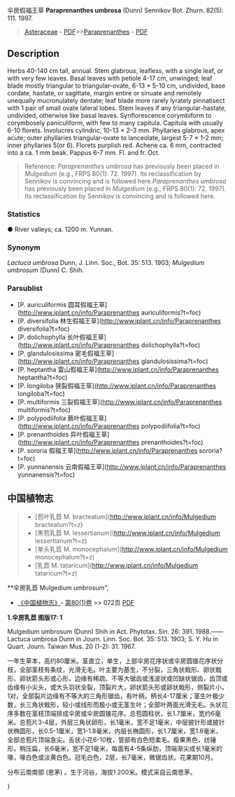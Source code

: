 伞房假福王草 **Paraprenanthes umbrosa** (Dunn) Sennikov Bot. Zhurn. 82(5): 111. 1997.

> [Asteraceae](http://www.iplant.cn/info/Asteraceae?t=foc) - [PDF](http://www.iplant.cn/foc/pdf/Asteraceae.pdf)>>[Paraprenanthes](http://www.iplant.cn/info/Paraprenanthes?t=foc) - [PDF](http://www.iplant.cn/foc/pdf/Paraprenanthes.pdf)

## Description

Herbs 40-140 cm tall, annual. Stem glabrous, leafless, with a single leaf, or with very few leaves. Basal leaves with petiole 4-17 cm, unwinged; leaf blade mostly triangular to triangular-ovate, 6-13 × 5-10 cm, undivided, base cordate, hastate, or sagittate, margin entire or sinuate and remotely unequally mucronulately dentate; leaf blade more rarely lyrately pinnatisect with 1 pair of small ovate lateral lobes. Stem leaves if any triangular-hastate, undivided, otherwise like basal leaves. Synflorescence corymbiform to corymbosely paniculiform, with few to many capitula. Capitula with usually 6-10 florets. Involucres cylindric, 10-13 × 2-3 mm. Phyllaries glabrous, apex acute; outer phyllaries triangular-ovate to lanceolate, largest 5-7 × 1-2 mm; inner phyllaries 5(or 6). Florets purplish red. Achene ca. 6 mm, contracted into a ca. 1 mm beak. Pappus 6-7 mm. Fl. and fr. Oct.


> Reference: 
>*Paraprenanthes umbrosa* has previously been placed in *Mulgedium* (e.g., FRPS 80(1): 72. 1997). Its reclassification by Sennikov is convincing and is followed here.*Paraprenanthes umbrosa* has previously been placed in *Mulgedium* (e.g., FRPS 80(1): 72. 1997). Its reclassification by Sennikov is convincing and is followed here.

### Statistics
● River valleys; ca. 1200 m. Yunnan.

### Synonym
*Lactuca umbrosa* Dunn, J. Linn. Soc., Bot. 35: 513. 1903; *Mulgedium umbrosum* (Dunn) C. Shih.

### Parsublist

* [P.  auriculiformis  圆耳假福王草](http://www.iplant.cn/info/Paraprenanthes auriculiformis?t=foc)
* [P.  diversifolia  林生假福王草](http://www.iplant.cn/info/Paraprenanthes diversifolia?t=foc)
* [P.  dolichophylla  长叶假福王草](http://www.iplant.cn/info/Paraprenanthes dolichophylla?t=foc)
* [P.  glandulosissima  密毛假福王草](http://www.iplant.cn/info/Paraprenanthes glandulosissima?t=foc)
* [P.  heptantha  雷山假福王草](http://www.iplant.cn/info/Paraprenanthes heptantha?t=foc)
* [P.  longiloba  狭裂假福王草](http://www.iplant.cn/info/Paraprenanthes longiloba?t=foc)
* [P.  multiformis  三裂假福王草](http://www.iplant.cn/info/Paraprenanthes multiformis?t=foc)
* [P.  polypodiifolia  蕨叶假福王草](http://www.iplant.cn/info/Paraprenanthes polypodiifolia?t=foc)
* [P.  prenanthoides  异叶假福王草](http://www.iplant.cn/info/Paraprenanthes prenanthoides?t=foc)
* [P.  sororia  假福王草](http://www.iplant.cn/info/Paraprenanthes sororia?t=foc)
* [P.  yunnanensis  云南假福王草](http://www.iplant.cn/info/Paraprenanthes yunnanensis?t=foc)


## 中国植物志

> * [苞叶乳苣  M.  bracteatum](http://www.iplant.cn/info/Mulgedium bracteatum?t=z)
> * [黑苞乳苣  M.  lessertianum](http://www.iplant.cn/info/Mulgedium lessertianum?t=z)
> * [单头乳苣  M.  monocephalum](http://www.iplant.cn/info/Mulgedium monocephalum?t=z)
> * [乳苣  M.  tataricum](http://www.iplant.cn/info/Mulgedium tataricum?t=z)


**伞房乳苣 Mulgedium umbrosum",


* [《中国植物志》](http://www.iplant.cn/frps)- [第80(1)卷](http://www.iplant.cn/frps/vol/80(1)) >> 072页 [PDF](http://www.iplant.cn/frps/pdf/80(1)/072.PDF)

**1.伞房乳苣 图版17: 1**

Mulgedium umbrosum (Dunn) Shih in Act. Phytotax. Sin. 26: 391. 1988.——Lactuca umbrosa Dunn in Journ. Linn. Soc. Bot. 35: 513. 1903; S. Y. Hu in Quart. Journ. Taiwan Mus. 20 (1-2): 31. 1967.

一年生草本，高约80厘米。茎直立，单生，上部伞房花序状或伞房圆锥花序状分枝，全部茎枝有条纹，光滑无毛。叶主要为基生，不分裂，三角状戟形、卵状戟形、卵状箭头形或心形，边缘有稀疏、不等大锯齿或浅波状或凹缺状锯齿，齿顶或齿缘有小尖头，或大头羽状全裂，顶裂片大，卵状箭头形或卵状戟形，侧裂片小，1对，全部裂片边缘有不等大的三角形锯齿，有叶柄，柄长4-17厘米；茎生叶极少数，长三角状戟形，较小或线形而极小或无茎生叶；全部叶两面光滑无毛。头状花序多数在茎枝顶端排成伞房或伞房圆锥花序。总苞圆柱状，长1.7厘米，宽约6毫米。总苞片3-4层，外层三角状卵形，长1毫米，宽不足1毫米，中层披针形或披针状椭圆形，长0.5-1厘米，宽1-1.8毫米，内层长椭圆形，长1.7厘米，宽1.8毫米，全部总苞片顶端急尖。舌状小花6-10枚，管部有白色短柔毛。瘦果黑色，纺锤形，稍压扁，长6毫米，宽不足1毫米，每面有4-5条纵肋，顶端渐尖成长1毫米的喙，喙白色或淡黄白色。冠毛白色，2层，长7毫米，微锯齿状。花果期10月。

分布云南南部 (思茅) 。生于河谷，海拔1 200米。模式采自云南思茅。

}